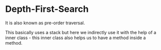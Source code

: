 # Depth-First-Search

It is also known as pre-order traversal.

This basically uses a stack but here we indirectly use it with the help of a inner class - this inner class also helps us to have a method inside a method. 